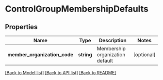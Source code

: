 # ControlGroupMembershipDefaults

## Properties
Name | Type | Description | Notes
------------ | ------------- | ------------- | -------------
**member_organization_code** | **string** | Membership organization default | [optional] 

[[Back to Model list]](../README.md#documentation-for-models) [[Back to API list]](../README.md#documentation-for-api-endpoints) [[Back to README]](../README.md)


